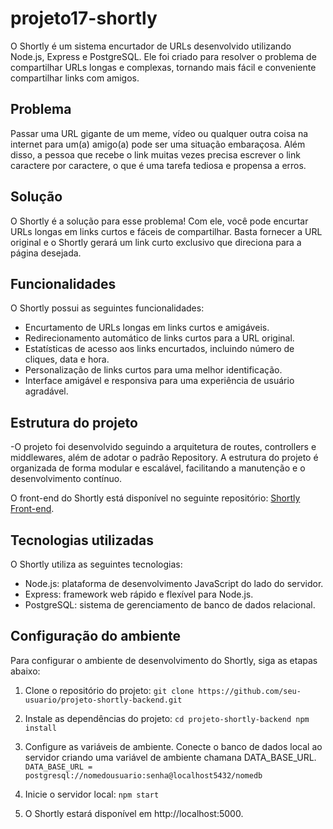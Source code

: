 # projeto17-shortly

O Shortly é um sistema encurtador de URLs desenvolvido utilizando Node.js, Express e PostgreSQL. Ele foi criado para resolver o problema de compartilhar URLs longas e complexas, tornando mais fácil e conveniente compartilhar links com amigos.

## Problema
Passar uma URL gigante de um meme, vídeo ou qualquer outra coisa na internet para um(a) amigo(a) pode ser uma situação embaraçosa. Além disso, a pessoa que recebe o link muitas vezes precisa escrever o link caractere por caractere, o que é uma tarefa tediosa e propensa a erros.

## Solução
O Shortly é a solução para esse problema! Com ele, você pode encurtar URLs longas em links curtos e fáceis de compartilhar. Basta fornecer a URL original e o Shortly gerará um link curto exclusivo que direciona para a página desejada.

## Funcionalidades
O Shortly possui as seguintes funcionalidades:

- Encurtamento de URLs longas em links curtos e amigáveis.
- Redirecionamento automático de links curtos para a URL original.
- Estatísticas de acesso aos links encurtados, incluindo número de cliques, data e hora.
- Personalização de links curtos para uma melhor identificação.
- Interface amigável e responsiva para uma experiência de usuário agradável.


## Estrutura do projeto
-O projeto foi desenvolvido seguindo a arquitetura de routes, controllers e middlewares, além de adotar o padrão Repository. A estrutura do projeto é organizada de forma modular e escalável, facilitando a manutenção e o desenvolvimento contínuo.

O front-end do Shortly está disponível no seguinte repositório: <a href="https://github.com/gabriel-victor933/projeto17-shortly-front">Shortly Front-end</a>.

## Tecnologias utilizadas
O Shortly utiliza as seguintes tecnologias:

- Node.js: plataforma de desenvolvimento JavaScript do lado do servidor.
- Express: framework web rápido e flexível para Node.js.
- PostgreSQL: sistema de gerenciamento de banco de dados relacional.

## Configuração do ambiente
Para configurar o ambiente de desenvolvimento do Shortly, siga as etapas abaixo:
1. Clone o repositório do projeto:
`git clone https://github.com/seu-usuario/projeto-shortly-backend.git`

2. Instale as dependências do projeto:
`cd projeto-shortly-backend
npm install`

3. Configure as variáveis de ambiente. Conecte o banco de dados local ao servidor criando uma variável de ambiente chamana DATA_BASE_URL.
`DATA_BASE_URL = postgresql://nomedousuario:senha@localhost5432/nomedb`

4. Inicie o servidor local:
`npm start`

5. O Shortly estará disponível em http://localhost:5000.
